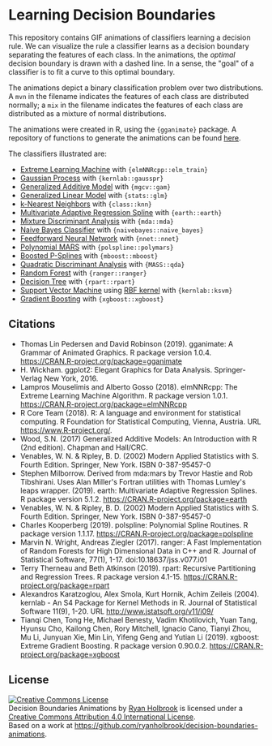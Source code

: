# Learning Decision Boundaries #

This repository contains GIF animations of classifiers learning a decision rule. We can visualize the rule a classifier learns as a decision boundary separating the features of each class. In the animations, the *optimal* decision boundary is drawn with a dashed line. In a sense, the "goal" of a classifier is to fit a curve to this optimal boundary.

The animations depict a binary classification problem over two distributions. A `mvn` in the filename indicates the features of each class are distributed normally; a `mix` in the filename indicates the features of each class are distributed as a mixture of normal distributions.

The animations were created in R, using the `{gganimate}` package. A repository of functions to generate the animations can be found [here](https://github.com/ryanholbrook/mlanimate).

The classifiers illustrated are:

+ [Extreme Learning Machine](https://en.wikipedia.org/wiki/Extreme_learning_machine) with `{elmNNRcpp::elm_train}`
+ [Gaussian Process](https://en.wikipedia.org/wiki/Kriging) with `{kernlab::gausspr}`
+ [Generalized Additive Model](https://en.wikipedia.org/wiki/Generalized_additive_model) with `{mgcv::gam}`
+ [Generalized Linear Model](https://en.wikipedia.org/wiki/Generalized_linear_model) with `{stats::glm}`
+ [k-Nearest Neighbors](https://en.wikipedia.org/wiki/K-nearest_neighbors_algorithm) with `{class::knn}`
+ [Multivariate Adaptive Regression Spline](https://en.wikipedia.org/wiki/Multivariate_adaptive_regression_spline) with `{earth::earth}`
+ [Mixture Discriminant Analysis](https://web.stanford.edu/~hastie/TALKS/mfpda.pdf) with `{mda::mda}`
+ [Naive Bayes Classifier](https://en.wikipedia.org/wiki/Naive_Bayes_classifier) with `{naivebayes::naive_bayes}`
+ [Feedforward Neural Network](https://en.wikipedia.org/wiki/Feedforward_neural_network) with `{nnet::nnet}`
+ [Polynomial MARS](http://kooperberg.fhcrc.org/monopdf/mono.html) with `{polspline::polymars}`
+ [Boosted P-Splines](https://en.wikipedia.org/wiki/B-spline) with `{mboost::mboost}`
+ [Quadratic Discriminant Analysis](https://en.wikipedia.org/wiki/Quadratic_classifier) with `{MASS::qda}`
+ [Random Forest](https://en.wikipedia.org/wiki/Random_forest) with `{ranger::ranger}`
+ [Decision Tree](https://en.wikipedia.org/wiki/Decision_tree_learning) with `{rpart::rpart}`
+ [Support Vector Machine](https://en.wikipedia.org/wiki/Support-vector_machine) using [RBF kernel](https://en.wikipedia.org/wiki/Radial_basis_function_kernel) with `{kernlab::ksvm}`
+ [Gradient Boosting](https://en.wikipedia.org/wiki/Gradient_boosting) with `{xgboost::xgboost}`

## Citations ##

+  Thomas Lin Pedersen and David Robinson (2019). gganimate: A Grammar
   of Animated Graphics. R package version 1.0.4.
   https://CRAN.R-project.org/package=gganimate
+  H. Wickham. ggplot2: Elegant Graphics for Data Analysis.
   Springer-Verlag New York, 2016.
+  Lampros Mouselimis and Alberto Gosso (2018). elmNNRcpp: The Extreme
   Learning Machine Algorithm. R package version 1.0.1.
   https://CRAN.R-project.org/package=elmNNRcpp
+  R Core Team (2018). R: A language and environment for statistical
   computing. R Foundation for Statistical Computing, Vienna, Austria.
   URL https://www.R-project.org/.
+  Wood, S.N. (2017) Generalized Additive Models: An Introduction with R
   (2nd edition). Chapman and Hall/CRC.
+  Venables, W. N. & Ripley, B. D. (2002) Modern Applied Statistics with
   S. Fourth Edition. Springer, New York. ISBN 0-387-95457-0
+  Stephen Milborrow. Derived from mda:mars by Trevor Hastie and Rob
   Tibshirani. Uses Alan Miller's Fortran utilities with Thomas Lumley's
   leaps wrapper. (2019). earth: Multivariate Adaptive Regression
   Splines. R package version 5.1.2.
   https://CRAN.R-project.org/package=earth
+  Venables, W. N. & Ripley, B. D. (2002) Modern Applied Statistics with
   S. Fourth Edition. Springer, New York. ISBN 0-387-95457-0
+  Charles Kooperberg (2019). polspline: Polynomial Spline Routines. R
   package version 1.1.17. https://CRAN.R-project.org/package=polspline
+  Marvin N. Wright, Andreas Ziegler (2017). ranger: A Fast
   Implementation of Random Forests for High Dimensional Data in C++ and
   R. Journal of Statistical Software, 77(1), 1-17.
   doi:10.18637/jss.v077.i01
+  Terry Therneau and Beth Atkinson (2019). rpart: Recursive
   Partitioning and Regression Trees. R package version 4.1-15.
   https://CRAN.R-project.org/package=rpart
+  Alexandros Karatzoglou, Alex Smola, Kurt Hornik, Achim Zeileis
   (2004). kernlab - An S4 Package for Kernel Methods in R. Journal of
   Statistical Software 11(9), 1-20. URL
   http://www.jstatsoft.org/v11/i09/
+  Tianqi Chen, Tong He, Michael Benesty, Vadim Khotilovich, Yuan Tang,
   Hyunsu Cho, Kailong Chen, Rory Mitchell, Ignacio Cano, Tianyi Zhou,
   Mu Li, Junyuan Xie, Min Lin, Yifeng Geng and Yutian Li (2019).
   xgboost: Extreme Gradient Boosting. R package version 0.90.0.2.
   https://CRAN.R-project.org/package=xgboost

## License ##

<a rel="license" href="http://creativecommons.org/licenses/by/4.0/"><img alt="Creative Commons License" style="border-width:0" src="https://i.creativecommons.org/l/by/4.0/88x31.png" /></a><br /><span xmlns:dct="http://purl.org/dc/terms/" href="http://purl.org/dc/dcmitype/MovingImage" property="dct:title" rel="dct:type">Decision Boundaries Animations</span> by <a xmlns:cc="http://creativecommons.org/ns#" href="https://twitter.com/ryanpholbrook" property="cc:attributionName" rel="cc:attributionURL">Ryan Holbrook</a> is licensed under a <a rel="license" href="http://creativecommons.org/licenses/by/4.0/">Creative Commons Attribution 4.0 International License</a>.<br />Based on a work at <a xmlns:dct="http://purl.org/dc/terms/" href="https://github.com/ryanholbrook/decision-boundaries-animations" rel="dct:source">https://github.com/ryanholbrook/decision-boundaries-animations</a>.
